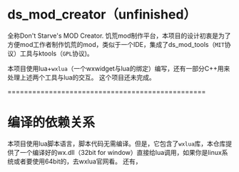 ds_mod_creator（unfinished）
==============
全称Don't Starve's MOD Creator.
饥荒mod制作平台，本项目的设计初衷是为了方便mod工作者制作饥荒的mod，类似于一个IDE，集成了ds_mod_tools（`MIT`协议）工具与ktools（`GPL`协议)。

本项目使用lua+`wxlua`（一个wxwidget与lua的绑定）编写，还有一部分C++用来处理上述两个工具与lua的交互。
这个项目还未完成。

================================================

编译的依赖关系
=================================================
本项目使用lua脚本语言，脚本代码无需编译。但是，它包含了`wxlua`库，本仓库提供了一个编译好的wx.dll（32bit for window）直接给lua调用，如果你是linux系统或者要使用64bit的，去wxlua官网看。
还有，
